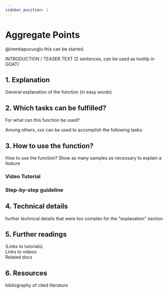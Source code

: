 ```yaml
---
sidebar_position: 1
---
```


# Aggregate Points

@iremkapucuoglu this can be started.

INTRODUCTION / TEASER TEXT (2 sentences, can be used as tooltip in GOAT)

## 1. Explanation

General explanation of the function (in easy words)

## 2. Which tasks can be fulfilled? 

For what can this function be used? 

Among others, xxx can be used to accomplish the following tasks:

## 3. How to use the function?

How to use the function? 
Show as many samples as necessary to explain a feature

### Video Tutorial

### Step-by-step guideline

## 4. Technical details

further technical details that were too complex for the "explanation" section

## 5. Further readings

(Links to tutorials)  
Links to videos  
Related docs  

## 6. Resources

bibliography of cited literature